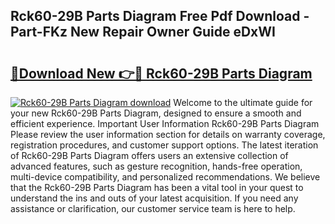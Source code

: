 ## Rck60-29B Parts Diagram Free Pdf Download - Part-FKz New Repair Owner Guide eDxWI

# <h2><a href="http://dfumj2.blite.top/?on=Rck60-29B+Parts+Diagram">🔗Download New 👉🔴 Rck60-29B Parts Diagram</a></h2>

[![Rck60-29B Parts Diagram download](https://i.imgur.com/lujVjoI.png)](http://dfumj2.blite.top/?on=Rck60-29B+Parts+Diagram)
Welcome to the ultimate guide for your new Rck60-29B Parts Diagram, designed to ensure a smooth and efficient experience. Important User Information Rck60-29B Parts Diagram Please review the user information section for details on warranty coverage, registration procedures, and customer support options. The latest iteration of Rck60-29B Parts Diagram offers users an extensive collection of advanced features, such as gesture recognition, hands-free operation, multi-device compatibility, and personalized recommendations. We believe that the Rck60-29B Parts Diagram has been a vital tool in your quest to understand the ins and outs of your latest acquisition. If you need any assistance or clarification, our customer service team is here to help.
